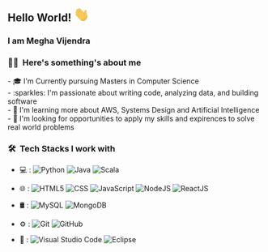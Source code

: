 ## Hello World!  <img src="Hey.gif" width="30px"></h2>

### I am Megha Vijendra 

<h3> 👩‍💻 &nbsp;Here's something's about me </h3>
- 🎓 I'm Currently pursuing Masters in Computer Science </br>
- :sparkles: I'm passionate about writing code, analyzing data, and building software </br>
- 🌱 I'm learning more about AWS, Systems Design and Artificial Intelligence  </br>
- 💼 I'm looking for opportunities to apply my skills and expirences to solve real world problems </br>

<h3> 🛠 &nbsp;Tech Stacks I work with </h3>

- 💻 :
![Python](https://img.shields.io/static/v1?message=Python&logo=Python&labelColor=white&color=lightgrey&label=%20) ![Java](https://img.shields.io/static/v1?message=Java&logo=Java&labelColor=white&color=lightgrey&label=%20&logoColor=007396) ![Scala](https://img.shields.io/static/v1?message=Scala&logo=Scala&labelColor=white&color=lightgrey&label=%20&logoColor=red)
  
- 🌐 :
  ![HTML5](https://img.shields.io/static/v1?message=HTML5&logo=HTML5&labelColor=white&color=lightgrey&label=%20)
  ![CSS](https://img.shields.io/static/v1?message=CSS3&logo=CSS3&labelColor=white&color=lightgrey&label=%20&logoColor=blue)
  ![JavaScript](https://img.shields.io/static/v1?message=JavaScript&logo=JavaScript&labelColor=white&color=lightgrey&label=%20)
  ![NodeJS](https://img.shields.io/static/v1?message=NodeJS&logo=Node.js&labelColor=white&color=lightgrey&label=%20)
  ![ReactJS](https://img.shields.io/static/v1?message=React&logo=react&labelColor=white&color=lightgrey&label=%20)
  
- 🛢 :
  ![MySQL](https://img.shields.io/static/v1?message=MySQL&logo=MySQL&labelColor=white&color=lightgrey&label=%20)
  ![MongoDB](https://img.shields.io/static/v1?message=MongoDB&logo=MongoDB&labelColor=white&color=lightgrey&label=%20)
  
- ⚙️ :
  ![Git](https://img.shields.io/static/v1?message=Git&logo=Git&labelColor=white&color=lightgrey&label=%20)
  ![GitHub](https://img.shields.io/static/v1?message=GitHub&logo=GitHub&labelColor=white&color=lightgrey&label=%20&logoColor=black)
  
- 🔧 :
  ![Visual Studio Code](https://img.shields.io/static/v1?message=VScode&logo=Visual%20Studio%20Code&labelColor=white&color=lightgrey&label=%20&logoColor=blue)
  ![Eclipse](https://img.shields.io/static/v1?message=Eclipse&logo=Eclipse%20IDE&labelColor=white&color=lightgrey&label=%20&logoColor=2C2255)

